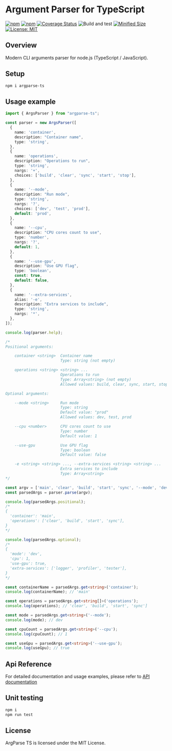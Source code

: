 # Argument Parser for TypeScript

[![npm](https://img.shields.io/npm/v/argparse-ts.svg)](https://www.npmjs.com/package/argparse-ts)
[![npm](https://img.shields.io/npm/dm/argparse-ts.svg?style=flat)](https://www.npmjs.com/package/argparse-ts)
[![Coverage Status](https://coveralls.io/repos/github/Smoren/argparse-ts/badge.svg?branch=master&rand=222)](https://coveralls.io/github/Smoren/argparse-ts?branch=master)
![Build and test](https://github.com/Smoren/argparse-ts/actions/workflows/test.yml/badge.svg)
[![Minified Size](https://badgen.net/bundlephobia/minzip/argparse-ts)](https://bundlephobia.com/result?p=argparse-ts)
[![License: MIT](https://img.shields.io/badge/License-MIT-yellow.svg)](https://opensource.org/licenses/MIT)

Overview
--------

Modern CLI arguments parser for node.js (TypeScript / JavaScript).

Setup
-----

```bash
npm i argparse-ts
```

Usage example
-------------

```typescript
import { ArgsParser } from "argparse-ts";

const parser = new ArgsParser([
  {
    name: 'container',
    description: "Container name",
    type: 'string',
  },
  {
    name: 'operations',
    description: "Operations to run",
    type: 'string',
    nargs: '+',
    choices: ['build', 'clear', 'sync', 'start', 'stop'],
  },
  {
    name: '--mode',
    description: "Run mode",
    type: 'string',
    nargs: '?',
    choices: ['dev', 'test', 'prod'],
    default: 'prod',
  },
  {
    name: '--cpu',
    description: "CPU cores count to use",
    type: 'number',
    nargs: '?',
    default: 1,
  },
  {
    name: '--use-gpu',
    description: "Use GPU flag",
    type: 'boolean',
    const: true,
    default: false,
  },
  {
    name: '--extra-services',
    alias: '-e',
    description: "Extra services to include",
    type: 'string',
    nargs: '*',
  },
]);

console.log(parser.help);

/*
Positional arguments:

    container <string>  Container name
                        Type: string (not empty)

    operations <string> <string> ...
                        Operations to run
                        Type: Array<string> (not empty)
                        Allowed values: build, clear, sync, start, stop

Optional arguments:

    --mode <string>     Run mode
                        Type: string
                        Default value: "prod"
                        Allowed values: dev, test, prod

    --cpu <number>      CPU cores count to use
                        Type: number
                        Default value: 1

    --use-gpu           Use GPU flag
                        Type: boolean
                        Default value: false

    -e <string> <string> ..., --extra-services <string> <string> ...
                        Extra services to include
                        Type: Array<string>
*/

const argv = ['main', 'clear', 'build', 'start', 'sync', '--mode', 'dev', '--use-gpu', '-e', 'logger', 'profiler', 'tester'];
const parsedArgs = parser.parse(argv);

console.log(parsedArgs.positional);
/*
{
  'container': 'main',
  'operations': ['clear', 'build', 'start', 'sync'],
}
*/

console.log(parsedArgs.optional);
/*
{
  'mode': 'dev',
  'cpu': 1,
  'use-gpu': true,
  'extra-services': ['logger', 'profiler', 'tester'],
}
*/

const containerName = parsedArgs.get<string>('container');
console.log(containerName); // 'main'

const operations = parsedArgs.get<string[]>('operations');
console.log(operations); // 'clear', 'build', 'start', 'sync']

const mode = parsedArgs.get<string>('--mode');
console.log(mode); // dev

const cpuCount = parsedArgs.get<string>('--cpu');
console.log(cpuCount); // 1

const useGpu = parsedArgs.get<string>('--use-gpu');
console.log(useGpu); // true
```

Api Reference
-------------

For detailed documentation and usage examples, please refer to [API documentation](https://smoren.github.io/argparse-ts/)

Unit testing
------------

```bash
npm i
npm run test
```

License
-------

ArgParse TS is licensed under the MIT License.
